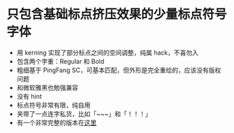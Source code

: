 # 只包含基础标点挤压效果的少量标点符号字体
- 用 kerning 实现了部分标点之间的空间调整，纯属 hack，不喜勿入
- 包含两个字重：Regular 和 Bold
- 粗细基于 PingFang SC，可基本匹配，但外形是完全重绘的，应该没有版权问题
- 和微软雅黑也勉强兼容
- 没有 hint
- 标点符号非常有限，纯自用
- 夹带了一点连字私货，比如「~~~」和「！！！」
- 有一个非常完整的版本在[这里](https://github.com/houkanshan/mojikumi)


 
